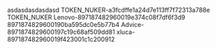 asdasdasdasdasd
TOKEN_NUKER-a3fcdffe1a24d7e113ff7f72313a788e TOKEN_NUKER
Lenovo-897187482960019e374c08f7df6f3d9
8971874829600190ba595dc0e5b77b4
Advice-8971874829600197c19c68af509dd81
xluca-897187482960019f423001c1c200912
